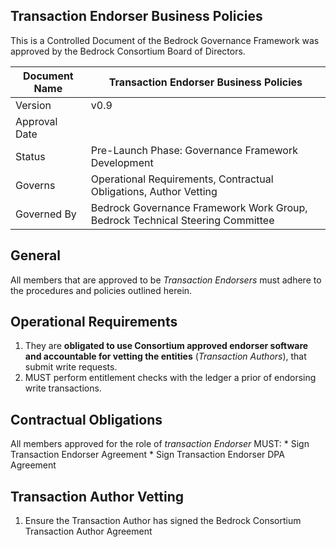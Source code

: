 
## Transaction Endorser Business Policies

This is a Controlled Document of the Bedrock Governance Framework was approved by the Bedrock Consortium Board of Directors.

| Document Name | Transaction Endorser Business Policies |
| --- | --- |
| Version | v0.9 |
| Approval Date | |
| Status | Pre-Launch Phase: Governance Framework Development |
| Governs |Operational Requirements, Contractual Obligations, Author Vetting |
| Governed By | Bedrock Governance Framework Work Group, Bedrock Technical Steering Committee |

## General
All members that are approved to be *Transaction Endorsers* must adhere to the procedures and policies outlined herein.

## Operational Requirements
1. They are **obligated to use Consortium approved endorser software and accountable for vetting the entities** (*Transaction Authors*), that submit write requests.
2. MUST perform entitlement checks with the ledger a prior of endorsing write transactions.

## Contractual Obligations
All members approved for the role of *transaction Endorser* MUST:
    * Sign Transaction Endorser Agreement
    * Sign Transaction Endorser DPA Agreement

## Transaction Author Vetting
1. Ensure the Transaction Author has signed the Bedrock Consortium Transaction Author Agreement

